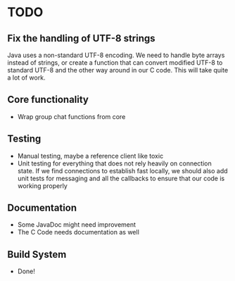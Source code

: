 TODO
========
## Fix the handling of UTF-8 strings ##
Java uses a non-standard UTF-8 encoding. We need to handle byte arrays instead of strings, or create a function that can convert modified UTF-8 to standard UTF-8 and the other way around in our C code. This will take quite a lot of work.

## Core functionality ##
- Wrap group chat functions from core

## Testing ##
- Manual testing, maybe a reference client like toxic
- Unit testing for everything that does not rely heavily on connection state. If we find connections to 
establish fast locally, we should also add unit tests for messaging and all the callbacks to ensure that our 
code is working properly

## Documentation ##
- Some JavaDoc might need improvement
- The C Code needs documentation as well

## Build System ##
- Done!
